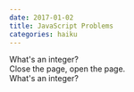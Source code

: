 ```yaml
---
date: 2017-01-02
title: JavaScript Problems
categories: haiku
---
```


What's an integer?  
Close the page, open the page.  
What's an integer?
